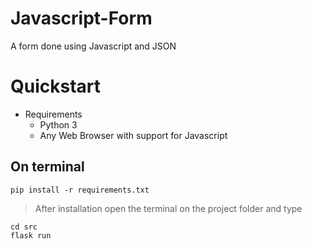 # Javascript-Form
A form done using Javascript and JSON

# Quickstart

- Requirements
    - Python 3
    - Any Web Browser with support for Javascript

## On terminal 
    pip install -r requirements.txt

> After installation open the terminal on the project folder and type
> 
    cd src
    flask run
